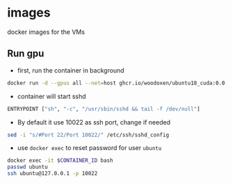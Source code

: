 # images
docker images for the VMs


## Run gpu

- first, run the container in background

```bash
docker run -d --gpus all --net=host ghcr.io/woodoxen/ubuntu18_cuda:0.0.1
```

- container will start sshd 
```bash
ENTRYPOINT ["sh", "-c", "/usr/sbin/sshd && tail -f /dev/null"]
```

- By default it use 10022 as ssh port, change if needed 
```bash
sed -i "s/#Port 22/Port 10022/" /etc/ssh/sshd_config
```

- use `docker exec` to reset password for user `ubuntu`
```bash
docker exec -it $CONTAINER_ID bash
passwd ubuntu
ssh ubuntu@127.0.0.1 -p 10022
```

